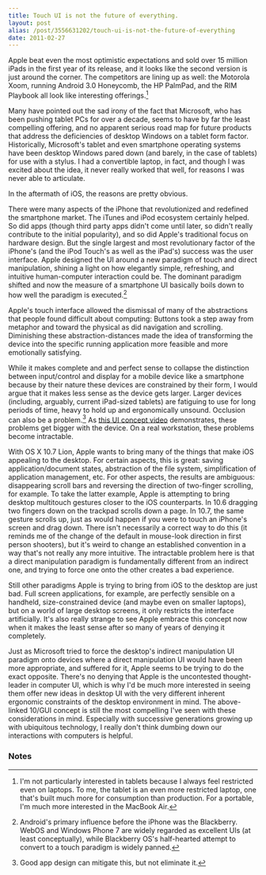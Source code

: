 ```yaml
---
title: Touch UI is not the future of everything.
layout: post
alias: /post/3556631202/touch-ui-is-not-the-future-of-everything
date: 2011-02-27
---
```


Apple beat even the most optimistic expectations and sold over 15
million iPads in the first year of its release, and it looks like the
second version is just around the corner. The competitors are lining up
as well: the Motorola Xoom, running Android 3.0 Honeycomb, the HP
PalmPad, and the RIM Playbook all look like interesting
offerings.[^1]

Many have pointed out the sad irony of the fact that Microsoft, who has
been pushing tablet PCs for over a decade, seems to have by far the
least compelling offering, and no apparent serious road map for future
products that address the deficiencies of desktop Windows on a tablet
form factor. Historically, Microsoft's tablet and even smartphone
operating systems have been desktop Windows pared down (and barely, in
the case of tablets) for use with a stylus. I had a convertible laptop,
in fact, and though I was excited about the idea, it never really worked
that well, for reasons I was never able to articulate.

In the aftermath of iOS, the reasons are pretty obvious.

There were many aspects of the iPhone that revolutionized and redefined
the smartphone market. The iTunes and iPod ecosystem certainly helped.
So did apps (though third party apps didn't come until later, so didn't
really contribute to the initial popularity), and so did Apple's
traditional focus on hardware design. But the single largest and most
revolutionary factor of the iPhone's (and the iPod Touch's as well as
the iPad's) success was the user interface. Apple designed the UI around
a new paradigm of touch and direct manipulation, shining a light on how
elegantly simple, refreshing, and intuitive human-computer interaction
could be. The dominant paradigm shifted and now the measure of a
smartphone UI basically boils down to how well the paradigm is
executed.[^2]

Apple's touch interface allowed the dismissal of many of the
abstractions that people found difficult about computing: Buttons took a
step away from metaphor and toward the physical as did navigation and
scrolling. Diminishing these abstraction-distances made the idea of
transforming the device into the specific running application more
feasible and more emotionally satisfying.

While it makes complete and and perfect sense to collapse the
distinction between input/control and display for a mobile device like a
smartphone because by their nature these devices are constrained by
their form, I would argue that it makes less sense as the device gets
larger. Larger devices (including, arguably, current iPad-sized tablets)
are fatiguing to use for long periods of time, heavy to hold up and
ergonomically unsound. Occlusion can also be a problem.[^3] As
[this UI concept video](http://10gui.com/ "10/GUI") demonstrates, these
problems get bigger with the device. On a real workstation, these
problems become intractable.

With OS X 10.7 Lion, Apple wants to bring many of the things that make
iOS appealing to the desktop. For certain aspects, this is great: saving
application/document states, abstraction of the file system,
simplification of application management, etc. For other aspects, the
results are ambiguous: disappearing scroll bars and reversing the
direction of two-finger scrolling, for example. To take the latter
example, Apple is attempting to bring desktop multitouch gestures closer
to the iOS counterparts. In 10.6 dragging two fingers down on the
trackpad scrolls down a page. In 10.7, the same gesture scrolls up, just
as would happen if you were to touch an iPhone's screen and drag down.
There isn't necessarily a correct way to do this (it reminds me of the
change of the default in mouse-look direction in first person shooters),
but it's weird to change an established convention in a way that's not
really any more intuitive. The intractable problem here is that a direct
manipulation paradigm is fundamentally different from an indirect one,
and trying to force one onto the other creates a bad experience.

Still other paradigms Apple is trying to bring from iOS to the desktop
are just bad. Full screen applications, for example, are perfectly
sensible on a handheld, size-constrained device (and maybe even on
smaller laptops), but on a world of large desktop screens, it only
restricts the interface artificially. It's also really strange to see
Apple embrace this concept now when it makes the least sense after so
many of years of denying it completely.

Just as Microsoft tried to force the desktop's indirect manipulation UI
paradigm onto devices where a direct manipulation UI would have been
more appropriate, and suffered for it, Apple seems to be trying to do
the exact opposite. There's no denying that Apple is the uncontested
thought-leader in computer UI, which is why I'd be much more interested
in seeing them offer new ideas in desktop UI with the very different
inherent ergonomic constraints of the desktop environment in mind. The
above-linked 10/GUI concept is still the most compelling I've seen with
these considerations in mind. Especially with successive generations
growing up with ubiquitous technology, I really don't think dumbing down
our interactions with computers is helpful.

### Notes

[^1]: I'm not particularly interested in tablets because I always feel
    restricted even on laptops. To me, the tablet is an even more
    restricted laptop, one that's built much more for consumption than
    production. For a portable, I'm much more interested in the MacBook
    Air. 

[^2]: Android's primary influence before the iPhone was the Blackberry.
    WebOS and Windows Phone 7 are widely regarded as excellent UIs (at
    least conceptually), while Blackberry OS's half-hearted attempt to
    convert to a touch paradigm is widely panned.
    

[^3]: Good app design can mitigate this, but not eliminate it.

